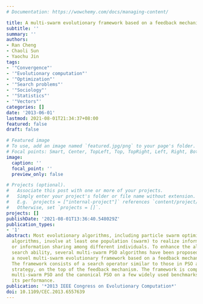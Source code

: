 ```yaml
---
# Documentation: https://wowchemy.com/docs/managing-content/

title: A multi-swarm evolutionary framework based on a feedback mechanism
subtitle: ''
summary: ''
authors:
- Ran Cheng
- Chaoli Sun
- Yaochu Jin
tags:
- '"Convergence"'
- '"Evolutionary computation"'
- '"Optimization"'
- '"Search problems"'
- '"Sociology"'
- '"Statistics"'
- '"Vectors"'
categories: []
date: '2013-06-01'
lastmod: 2021-08-01T21:34:37+08:00
featured: false
draft: false

# Featured image
# To use, add an image named `featured.jpg/png` to your page's folder.
# Focal points: Smart, Center, TopLeft, Top, TopRight, Left, Right, BottomLeft, Bottom, BottomRight.
image:
  caption: ''
  focal_point: ''
  preview_only: false

# Projects (optional).
#   Associate this post with one or more of your projects.
#   Simply enter your project's folder or file name without extension.
#   E.g. `projects = ["internal-project"]` references `content/project/deep-learning/index.md`.
#   Otherwise, set `projects = []`.
projects: []
publishDate: '2021-08-01T13:36:40.548029Z'
publication_types:
- '1'
abstract: Most evolutionary algorithms, including particle swarm optimization (PSO)
  algorithms, involve at least one population (swarm) to realize information exchange
  or information sharing among different individuals. To enhance the algorithms' global
  search ability, several multi-swarm PSO algorithms have been proposed. In this paper,
  a novel multi-swarm evolutionary framework based on a feedback mechanism is introduced.
  The framework consists of a search operator similar to those in PSO and a mutation
  strategy, on the top of the feedback mechanism. The framework is compared with a
  multi-swarm PSO and the canonical PSO on a few widely used benchmarks to demonstrate
  its performance.
publication: '*2013 IEEE Congress on Evolutionary Computation*'
doi: 10.1109/CEC.2013.6557639
---
```

